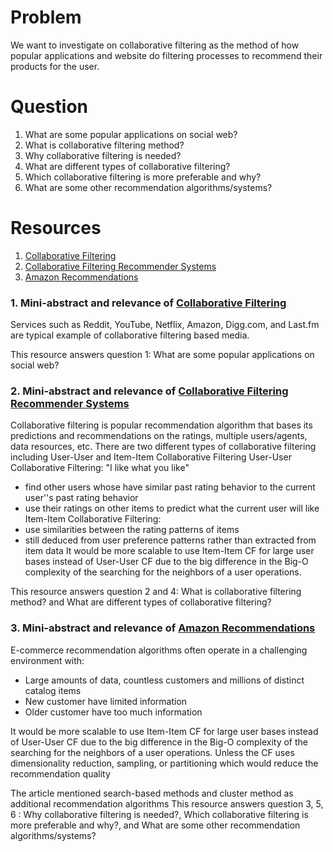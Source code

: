 # Problem
We want to investigate on collaborative filtering as the method of how popular applications and website do filtering processes to recommend their products for the user. 

# Question
1. What are some popular applications on social web?
2. What is collaborative filtering method?
3. Why collaborative filtering is needed?
4. What are different types of collaborative filtering?
5. Which collaborative filtering is more preferable and why?
6. What are some other recommendation algorithms/systems?

# Resources
1. [Collaborative Filtering]
2. [Collaborative Filtering Recommender Systems]
3. [Amazon Recommendations]

### 1. Mini-abstract and relevance of [Collaborative Filtering]
Services such as Reddit, YouTube, Netflix, Amazon, Digg.com, and Last.fm are typical example of collaborative filtering based media.

This resource answers question 1: What are some popular applications on social web?

### 2. Mini-abstract and relevance of [Collaborative Filtering Recommender Systems]
Collaborative filtering is popular recommendation algorithm that bases its predictions and recommendations on the ratings, multiple users/agents, data resources, etc. 
There are two different types of collaborative filtering including User-User and Item-Item Collaborative Filtering
User-User Collaborative Filtering: "I like what you like"
- find other users whose have similar past rating behavior to the current user''s past rating behavior
- use their ratings on other items to predict what the current user will like
Item-Item Collaborative Filtering:
- use similarities between the rating patterns of items
- still deduced from user preference patterns rather than extracted from item data
It would be more scalable to use Item-Item CF for large user bases instead of User-User CF due to the big difference in the Big-O complexity of the searching for the neighbors of a user operations. 

This resource answers question 2 and 4: What is collaborative filtering method? and What are different types of collaborative filtering?

### 3. Mini-abstract and relevance of [Amazon Recommendations]
E-commerce recommendation algorithms often operate in a challenging environment with:
+ Large amounts of data, countless customers and millions of distinct catalog items
+ New customer have limited information 
+ Older customer have too much information

It would be more scalable to use Item-Item CF for large user bases instead of User-User CF due to the big difference in the Big-O complexity of the searching for the neighbors of a user operations. 
Unless the CF uses dimensionality reduction, sampling, or partitioning which would reduce the recommendation quality

The article mentioned search-based methods and cluster method as additional recommendation algorithms 
This resource answers question 3, 5, 6 : Why collaborative filtering is needed?, Which collaborative filtering is more preferable and why?, and What are some other recommendation algorithms/systems?

[Amazon Recommendations]: http://www.cs.umd.edu/~samir/498/Amazon-Recommendations.pdf
[Collaborative Filtering Recommender Systems]: http://files.grouplens.org/papers/FnT%20CF%20Recsys%20Survey.pdf
[Collaborative Filtering]: http://en.wikipedia.org/wiki/Collaborative_filtering
